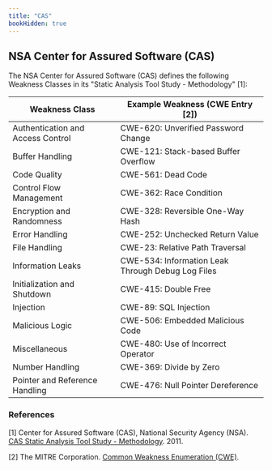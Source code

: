 ```yaml
---
title: "CAS"
bookHidden: true
---
```

## NSA Center for Assured Software (CAS)

The NSA Center for Assured Software (CAS) defines the following Weakness Classes in its "Static Analysis Tool Study - Methodology" [1]:

| Weakness Class | Example Weakness (CWE Entry [2]) |
| --- | --- |
| Authentication and Access Control | CWE-620: Unverified Password Change |
| Buffer Handling | CWE-121: Stack-based Buffer Overflow |
| Code Quality | CWE-561: Dead Code |
| Control Flow Management | CWE-362: Race Condition |
| Encryption and Randomness | CWE-328: Reversible One-Way Hash |
| Error Handling | CWE-252: Unchecked Return Value |
| File Handling | CWE-23: Relative Path Traversal |
| Information Leaks | CWE-534: Information Leak Through Debug Log Files |
| Initialization and Shutdown | CWE-415: Double Free |
| Injection | CWE-89: SQL Injection |
| Malicious Logic | CWE-506: Embedded Malicious Code |
| Miscellaneous | CWE-480: Use of Incorrect Operator |
| Number Handling | CWE-369: Divide by Zero |
| Pointer and Reference Handling | CWE-476: Null Pointer Dereference |

### References

\[1\] Center for Assured Software (CAS), National Security Agency (NSA). [CAS Static Analysis Tool Study - Methodology](https://samate.nist.gov/docs/CAS_2011_SA_Tool_Method.pdf). 2011.

\[2\] The MITRE Corporation. [Common Weakness Enumeration (CWE)](https://cwe.mitre.org/).